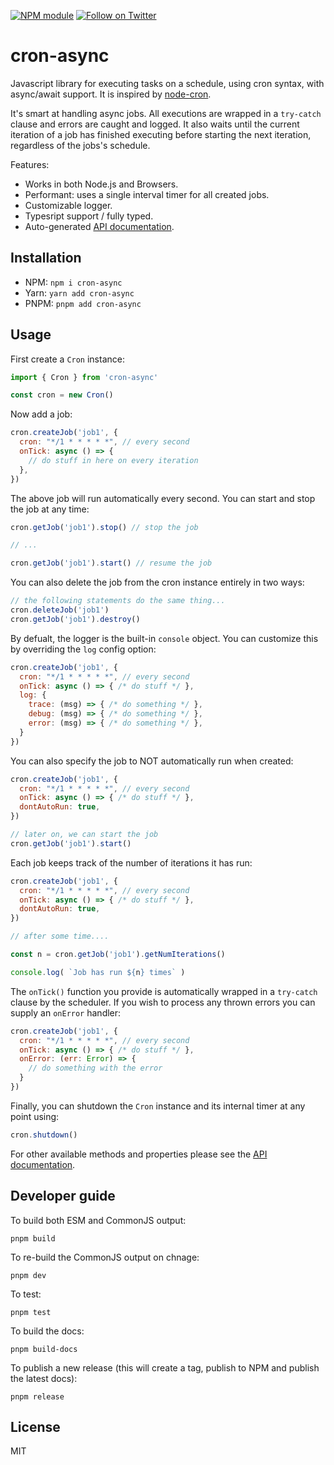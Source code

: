 [![NPM module](https://badge.fury.io/js/cron-async.svg)](https://badge.fury.io/js/cron-async)
[![Follow on Twitter](https://img.shields.io/twitter/url/http/shields.io.svg?style=social&label=Follow&maxAge=2592000)](https://twitter.com/hiddentao)

# cron-async

Javascript library for executing tasks on a schedule, using cron syntax, with async/await support. It is inspired by [node-cron](https://www.npmjs.com/package/cron).

It's smart at handling async jobs. All executions are wrapped in a `try-catch` clause and errors are caught and logged. It also waits until the current iteration of 
a job has finished executing before starting the next iteration, regardless of the jobs's schedule.

Features:

* Works in both Node.js and Browsers.
* Performant: uses a single interval timer for all created jobs.
* Customizable logger.
* Typesript support / fully typed.
* Auto-generated [API documentation](https://hiddentao.github.io/cron-async).

## Installation

* NPM: `npm i cron-async`
* Yarn: `yarn add cron-async`
* PNPM: `pnpm add cron-async`

## Usage

First create a `Cron` instance:

```js
import { Cron } from 'cron-async'

const cron = new Cron()
```

Now add a job:

```js
cron.createJob('job1', {
  cron: "*/1 * * * * *", // every second
  onTick: async () => {
    // do stuff in here on every iteration
  },
})
```

The above job will run automatically every second. You can start and stop the job at any time:

```js
cron.getJob('job1').stop() // stop the job

// ...

cron.getJob('job1').start() // resume the job
```

You can also delete the job from the cron instance entirely in two ways:

```js
// the following statements do the same thing...
cron.deleteJob('job1')
cron.getJob('job1').destroy()
```

By defualt, the logger is the built-in `console` object. You can customize this by overriding the `log` config option:

```js
cron.createJob('job1', {
  cron: "*/1 * * * * *", // every second
  onTick: async () => { /* do stuff */ },
  log: {
    trace: (msg) => { /* do something */ },
    debug: (msg) => { /* do something */ },
    error: (msg) => { /* do something */ },
  }
})
```

You can also specify the job to NOT automatically run when created:

```js
cron.createJob('job1', {
  cron: "*/1 * * * * *", // every second
  onTick: async () => { /* do stuff */ },
  dontAutoRun: true,
})

// later on, we can start the job
cron.getJob('job1').start()
```

Each job keeps track of the number of iterations it has run:

```js
cron.createJob('job1', {
  cron: "*/1 * * * * *", // every second
  onTick: async () => { /* do stuff */ },
  dontAutoRun: true,
})

// after some time....

const n = cron.getJob('job1').getNumIterations()

console.log( `Job has run ${n} times` )
```

The `onTick()` function you provide is automatically wrapped in a `try-catch` clause by the scheduler. If you wish to process any thrown errors you can supply an `onError` handler:

```js
cron.createJob('job1', {
  cron: "*/1 * * * * *", // every second
  onTick: async () => { /* do stuff */ },
  onError: (err: Error) => {
    // do something with the error
  }
})
```

Finally, you can shutdown the `Cron` instance and its internal timer at any point using:

```js
cron.shutdown()
```

For other available methods and properties please see the [API documentation](https://hiddentao.github.io/cron-async).


## Developer guide

To build both ESM and CommonJS output:

```shell
pnpm build
```

To re-build the CommonJS output on chnage:

```shell
pnpm dev
```

To test:

```shell
pnpm test
```

To build the docs:

```shell
pnpm build-docs
```

To publish a new release (this will create a tag, publish to NPM and publish the latest docs):

```shell
pnpm release
```

## License

MIT